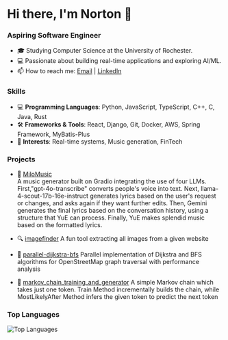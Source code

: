 # Hi there, I'm Norton 👋
### Aspiring Software Engineer
- 🎓 Studying Computer Science at the University of Rochester.
- 💻 Passionate about building real-time applications and exploring AI/ML.
- 📫 How to reach me: [Email](mailto:futuresdehi@gmail.com) | [LinkedIn](https://www.linkedin.com/in/norton-gu-322737278/)

### Skills
- 💻 **Programming Languages**: Python, JavaScript, TypeScript, C++, C, Java, Rust
- 🛠️ **Frameworks & Tools**: React, Django, Git, Docker, AWS, Spring Framework, MyBatis-Plus
- 🎯 **Interests**: Real-time systems, Music generation, FinTech

### Projects
- 🎵 [MiloMusic](https://github.com/futurespyhi/MiloMusic)  
  A music generator built on Gradio integrating the use of four LLMs. First,"gpt-4o-transcribe" converts people's voice into text. Next, llama-4-scout-17b-16e-instruct generates lyrics based on the user's request or changes, and asks again if they want further edits. Then, Gemini generates the final lyrics based on the conversation history, using a structure that YuE can process. Finally, YuE makes splendid music based on the formatted lyrics.
  
- 🔍 [imagefinder](https://github.com/futurespyhi/imagefinder)
  A fun tool extracting all images from a given website

- 🔄 [parallel-dijkstra-bfs](https://github.com/futurespyhi/parallel-dijkstra-bfs)
  Parallel implementation of Dijkstra and BFS algorithms for OpenStreetMap graph traversal with performance analysis

- 🔮 [markov_chain_training_and_generator](https://github.com/futurespyhi/markov_chain_training_and_generator)
  A simple Markov chain which takes just one token. Train Method incrementally builds the chain, while MostLikelyAfter Method infers the given token to predict the next token



### Top Languages
![Top Languages](https://github-readme-stats.vercel.app/api/top-langs/?username=futurespyhi&layout=compact&theme=radical)



